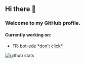## Hi there 👋
### Welcome to my GitHub profile.

#### Currently working on:
  - FR-bot-ede  [\*don't click\*](https://raw.githubusercontent.com/Eld3rly/Eld3rly/main/FREDE.png "DON'T CLICK, PLEASE")  

![github stats](https://github-readme-stats.vercel.app/api?username=Eld3rly&show_icons=true&count_private=true&bg_color=45,F50E55,3D24F8&title_color=fff&text_color=fff&icon_color=fff&border_radius=10&hide_border=true "Get your lustful cursor away from me!")  
